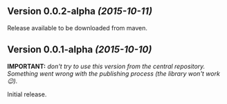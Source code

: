 Version 0.0.2-alpha *(2015-10-11)*
----------------------------

Release available to be downloaded from maven.

Version 0.0.1-alpha *(2015-10-10)*
----------------------------

**IMPORTANT:** *don't try to use this version from the central repository. Something went wrong with the publishing process (the library won't work :wink:).*

Initial release.